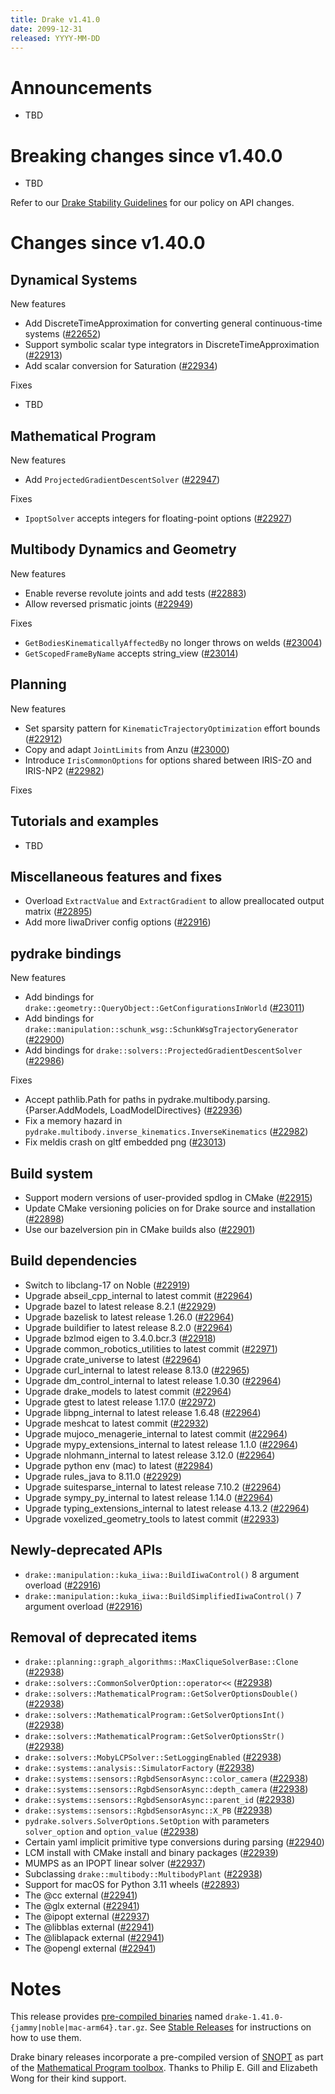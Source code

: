 ```yaml
---
title: Drake v1.41.0
date: 2099-12-31
released: YYYY-MM-DD
---
```


# Announcements

* TBD

# Breaking changes since v1.40.0

* TBD

Refer to our [Drake Stability Guidelines](/stable.html) for our policy
on API changes.

# Changes since v1.40.0

## Dynamical Systems

<!-- <relnotes for systems go here> -->

New features

* Add DiscreteTimeApproximation for converting general continuous-time systems ([#22652][_#22652])
* Support symbolic scalar type integrators in DiscreteTimeApproximation ([#22913][_#22913])
* Add scalar conversion for Saturation ([#22934][_#22934])

Fixes

* TBD

## Mathematical Program

<!-- <relnotes for solvers go here> -->


New features

* Add `ProjectedGradientDescentSolver` ([#22947][_#22947])

Fixes

* `IpoptSolver` accepts integers for floating-point options ([#22927][_#22927])

## Multibody Dynamics and Geometry

<!-- <relnotes for geometry,multibody go here> -->


New features

* Enable reverse revolute joints and add tests ([#22883][_#22883])
* Allow reversed prismatic joints ([#22949][_#22949])

Fixes

* `GetBodiesKinematicallyAffectedBy` no longer throws on welds ([#23004][_#23004])
* `GetScopedFrameByName` accepts string_view ([#23014][_#23014])

## Planning

<!-- <relnotes for planning go here> -->


New features

* Set sparsity pattern for `KinematicTrajectoryOptimization` effort bounds ([#22912][_#22912])
* Copy and adapt `JointLimits` from Anzu ([#23000][_#23000])
* Introduce `IrisCommonOptions` for options shared between IRIS-ZO and IRIS-NP2 ([#22982][_#22982])

Fixes

## Tutorials and examples

<!-- <relnotes for examples,tutorials go here> -->

* TBD

## Miscellaneous features and fixes

<!-- <relnotes for common,math,lcm,lcmtypes,manipulation,perception,visualization go here> -->

* Overload `ExtractValue` and `ExtractGradient` to allow preallocated output matrix ([#22895][_#22895])
* Add more IiwaDriver config options ([#22916][_#22916])

## pydrake bindings

<!-- <relnotes for bindings go here> -->

New features

* Add bindings for `drake::geometry::QueryObject::GetConfigurationsInWorld` ([#23011][_#23011])
* Add bindings for `drake::manipulation::schunk_wsg::SchunkWsgTrajectoryGenerator` ([#22900][_#22900])
* Add bindings for `drake::solvers::ProjectedGradientDescentSolver` ([#22986][_#22986])

Fixes

* Accept pathlib.Path for paths in pydrake.multibody.parsing.{Parser.AddModels, LoadModelDirectives} ([#22936][_#22936])
* Fix a memory hazard in `pydrake.multibody.inverse_kinematics.InverseKinematics` ([#22982][_#22982])
* Fix meldis crash on gltf embedded png ([#23013][_#23013])


## Build system

<!-- <relnotes for cmake,doc,setup,third_party,tools go here> -->

* Support modern versions of user-provided spdlog in CMake ([#22915][_#22915])
* Update CMake versioning policies on for Drake source and installation ([#22898][_#22898])
* Use our bazelversion pin in CMake builds also ([#22901][_#22901])

## Build dependencies

<!-- <relnotes for workspace go here> -->

* Switch to libclang-17 on Noble ([#22919][_#22919])
* Upgrade abseil_cpp_internal to latest commit ([#22964][_#22964])
* Upgrade bazel to latest release 8.2.1 ([#22929][_#22929])
* Upgrade bazelisk to latest release 1.26.0 ([#22964][_#22964])
* Upgrade buildifier to latest release 8.2.0 ([#22964][_#22964])
* Upgrade bzlmod eigen to 3.4.0.bcr.3 ([#22918][_#22918])
* Upgrade common_robotics_utilities to latest commit ([#22971][_#22971])
* Upgrade crate_universe to latest ([#22964][_#22964])
* Upgrade curl_internal to latest release 8.13.0 ([#22965][_#22965])
* Upgrade dm_control_internal to latest release 1.0.30 ([#22964][_#22964])
* Upgrade drake_models to latest commit ([#22964][_#22964])
* Upgrade gtest to latest release 1.17.0 ([#22972][_#22972])
* Upgrade libpng_internal to latest release 1.6.48 ([#22964][_#22964])
* Upgrade meshcat to latest commit ([#22932][_#22932])
* Upgrade mujoco_menagerie_internal to latest commit ([#22964][_#22964])
* Upgrade mypy_extensions_internal to latest release 1.1.0 ([#22964][_#22964])
* Upgrade nlohmann_internal to latest release 3.12.0 ([#22964][_#22964])
* Upgrade python env (mac) to latest ([#22984][_#22984])
* Upgrade rules_java to 8.11.0 ([#22929][_#22929])
* Upgrade suitesparse_internal to latest release 7.10.2 ([#22964][_#22964])
* Upgrade sympy_py_internal to latest release 1.14.0 ([#22964][_#22964])
* Upgrade typing_extensions_internal to latest release 4.13.2 ([#22964][_#22964])
* Upgrade voxelized_geometry_tools to latest commit ([#22933][_#22933])


## Newly-deprecated APIs

* `drake::manipulation::kuka_iiwa::BuildIiwaControl()` 8 argument overload ([#22916][_#22916])
* `drake::manipulation::kuka_iiwa::BuildSimplifiedIiwaControl()` 7 argument overload ([#22916][_#22916])

## Removal of deprecated items

* `drake::planning::graph_algorithms::MaxCliqueSolverBase::Clone` ([#22938][_#22938])
* `drake::solvers::CommonSolverOption::operator<<` ([#22938][_#22938])
* `drake::solvers::MathematicalProgram::GetSolverOptionsDouble()` ([#22938][_#22938])
* `drake::solvers::MathematicalProgram::GetSolverOptionsInt()` ([#22938][_#22938])
* `drake::solvers::MathematicalProgram::GetSolverOptionsStr()` ([#22938][_#22938])
* `drake::solvers::MobyLCPSolver::SetLoggingEnabled` ([#22938][_#22938])
* `drake::systems::analysis::SimulatorFactory` ([#22938][_#22938])
* `drake::systems::sensors::RgbdSensorAsync::color_camera` ([#22938][_#22938])
* `drake::systems::sensors::RgbdSensorAsync::depth_camera` ([#22938][_#22938])
* `drake::systems::sensors::RgbdSensorAsync::parent_id` ([#22938][_#22938])
* `drake::systems::sensors::RgbdSensorAsync::X_PB` ([#22938][_#22938])
* `pydrake.solvers.SolverOptions.SetOption` with parameters `solver_option` and `option_value` ([#22938][_#22938])
* Certain yaml implicit primitive type conversions during parsing ([#22940][_#22940])
* LCM install with CMake install and binary packages ([#22939][_#22939])
* MUMPS as an IPOPT linear solver ([#22937][_#22937])
* Subclassing `drake::multibody::MultibodyPlant` ([#22938][_#22938])
* Support for macOS for Python 3.11 wheels ([#22893][_#22893])
* The @cc external ([#22941][_#22941])
* The @glx external ([#22941][_#22941])
* The @ipopt external ([#22937][_#22937])
* The @libblas external ([#22941][_#22941])
* The @liblapack external ([#22941][_#22941])
* The @opengl external ([#22941][_#22941])

# Notes


This release provides [pre-compiled binaries](https://github.com/RobotLocomotion/drake/releases/tag/v1.41.0) named
``drake-1.41.0-{jammy|noble|mac-arm64}.tar.gz``. See [Stable Releases](/from_binary.html#stable-releases) for instructions on how to use them.

Drake binary releases incorporate a pre-compiled version of [SNOPT](https://ccom.ucsd.edu/~optimizers/solvers/snopt/) as part of the
[Mathematical Program toolbox](https://drake.mit.edu/doxygen_cxx/group__solvers.html). Thanks to
Philip E. Gill and Elizabeth Wong for their kind support.

<!-- <begin issue links> -->
[_#22652]: https://github.com/RobotLocomotion/drake/pull/22652
[_#22883]: https://github.com/RobotLocomotion/drake/pull/22883
[_#22893]: https://github.com/RobotLocomotion/drake/pull/22893
[_#22895]: https://github.com/RobotLocomotion/drake/pull/22895
[_#22898]: https://github.com/RobotLocomotion/drake/pull/22898
[_#22900]: https://github.com/RobotLocomotion/drake/pull/22900
[_#22901]: https://github.com/RobotLocomotion/drake/pull/22901
[_#22912]: https://github.com/RobotLocomotion/drake/pull/22912
[_#22913]: https://github.com/RobotLocomotion/drake/pull/22913
[_#22915]: https://github.com/RobotLocomotion/drake/pull/22915
[_#22916]: https://github.com/RobotLocomotion/drake/pull/22916
[_#22918]: https://github.com/RobotLocomotion/drake/pull/22918
[_#22919]: https://github.com/RobotLocomotion/drake/pull/22919
[_#22927]: https://github.com/RobotLocomotion/drake/pull/22927
[_#22929]: https://github.com/RobotLocomotion/drake/pull/22929
[_#22932]: https://github.com/RobotLocomotion/drake/pull/22932
[_#22933]: https://github.com/RobotLocomotion/drake/pull/22933
[_#22934]: https://github.com/RobotLocomotion/drake/pull/22934
[_#22936]: https://github.com/RobotLocomotion/drake/pull/22936
[_#22937]: https://github.com/RobotLocomotion/drake/pull/22937
[_#22938]: https://github.com/RobotLocomotion/drake/pull/22938
[_#22939]: https://github.com/RobotLocomotion/drake/pull/22939
[_#22940]: https://github.com/RobotLocomotion/drake/pull/22940
[_#22941]: https://github.com/RobotLocomotion/drake/pull/22941
[_#22947]: https://github.com/RobotLocomotion/drake/pull/22947
[_#22949]: https://github.com/RobotLocomotion/drake/pull/22949
[_#22964]: https://github.com/RobotLocomotion/drake/pull/22964
[_#22965]: https://github.com/RobotLocomotion/drake/pull/22965
[_#22971]: https://github.com/RobotLocomotion/drake/pull/22971
[_#22972]: https://github.com/RobotLocomotion/drake/pull/22972
[_#22982]: https://github.com/RobotLocomotion/drake/pull/22982
[_#22984]: https://github.com/RobotLocomotion/drake/pull/22984
[_#22986]: https://github.com/RobotLocomotion/drake/pull/22986
[_#23000]: https://github.com/RobotLocomotion/drake/pull/23000
[_#23004]: https://github.com/RobotLocomotion/drake/pull/23004
[_#23011]: https://github.com/RobotLocomotion/drake/pull/23011
[_#23013]: https://github.com/RobotLocomotion/drake/pull/23013
[_#23014]: https://github.com/RobotLocomotion/drake/pull/23014
<!-- <end issue links> -->

<!--
  Current oldest_commit 97cb91e9ccad081e6521d50a26ba7186f0ebe6d5 (exclusive).
  Current newest_commit a7bc86b36c9660783edbdb35664ff71b8da3d91b (inclusive).
-->
